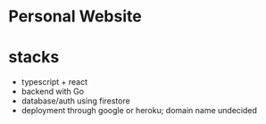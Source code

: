 # Personal Website

# stacks

- typescript + react
- backend with Go
- database/auth using firestore
- deployment through google or heroku; domain name undecided
